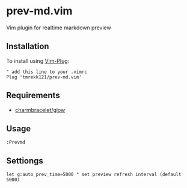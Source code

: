 # prev-md.vim

Vim plugin for realtime markdown preview

## Installation

To install using [Vim-Plug](https://github.com/junegunn/vim-plug):

```
" add this line to your .vimrc
Plug 'tmrekk121/prev-md.vim'
```

## Requirements

- [charmbracelet/glow](https://github.com/charmbracelet/glow)

## Usage

```
:Prevmd
```

## Settiongs

```
let g:auto_prev_time=5000 " set preview refresh interval (default 5000)
```
